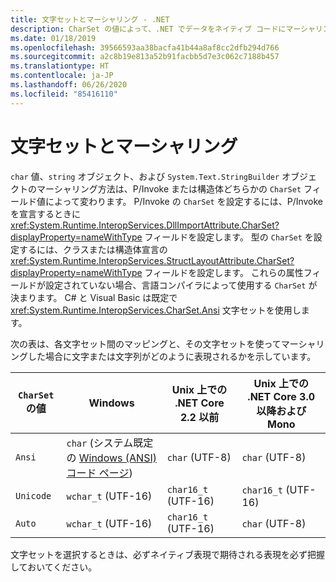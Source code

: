 ```yaml
---
title: 文字セットとマーシャリング - .NET
description: CharSet の値によって、.NET でデータをネイティブ コードにマーシャリングする方法がどのように変わるかについて説明します。
ms.date: 01/18/2019
ms.openlocfilehash: 39566593aa38bacfa41b44a8af8cc2dfb294d766
ms.sourcegitcommit: a2c8b19e813a52b91facbb5d7e3c062c7188b457
ms.translationtype: HT
ms.contentlocale: ja-JP
ms.lasthandoff: 06/26/2020
ms.locfileid: "85416110"
---
```

# <a name="charsets-and-marshaling"></a>文字セットとマーシャリング

`char` 値、`string` オブジェクト、および `System.Text.StringBuilder` オブジェクトのマーシャリング方法は、P/Invoke または構造体どちらかの `CharSet` フィールド値によって変わります。 P/Invoke の `CharSet` を設定するには、P/Invoke を宣言するときに <xref:System.Runtime.InteropServices.DllImportAttribute.CharSet?displayProperty=nameWithType> フィールドを設定します。 型の `CharSet` を設定するには、クラスまたは構造体宣言の <xref:System.Runtime.InteropServices.StructLayoutAttribute.CharSet?displayProperty=nameWithType> フィールドを設定します。 これらの属性フィールドが設定されていない場合、言語コンパイラによって使用する `CharSet` が決まります。 C# と Visual Basic は既定で <xref:System.Runtime.InteropServices.CharSet.Ansi> 文字セットを使用します。

次の表は、各文字セット間のマッピングと、その文字セットを使ってマーシャリングした場合に文字または文字列がどのように表現されるかを示しています。

| `CharSet` の値 | Windows            | Unix 上での .NET Core 2.2 以前 | Unix 上での .NET Core 3.0 以降および Mono |
|-----------------|--------------------|-----------------------------------|------------------------------------------|
| `Ansi`          | `char` (システム既定の [Windows (ANSI) コード ページ](/windows/win32/intl/code-pages))      | `char` (UTF-8)                    | `char` (UTF-8)                           |
| `Unicode`       | `wchar_t` (UTF-16) | `char16_t` (UTF-16)               | `char16_t` (UTF-16)                      |
| `Auto`          | `wchar_t` (UTF-16) | `char16_t` (UTF-16)               | `char` (UTF-8)                           |

文字セットを選択するときは、必ずネイティブ表現で期待される表現を必ず把握しておいてください。
